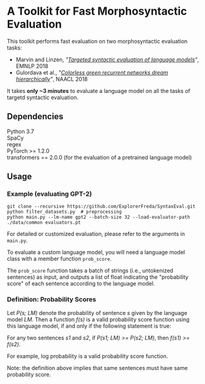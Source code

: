 # A Toolkit for Fast Morphosyntactic Evaluation
This toolkit performs fast evaluation on two morphosyntactic evaluation tasks:
- Marvin and Linzen, *"[Targeted syntactic evaluation of language models](https://www.aclweb.org/anthology/D18-1151)"*, EMNLP 2018
- Gulordava et al., *"[Colorless green recurrent networks dream hierarchically](https://www.aclweb.org/anthology/N18-1108.pdf)"*, NAACL 2018

It takes **only ~3 minutes** to evaluate a language model on all the tasks of targetd syntactic evaluation.

## Dependencies
Python 3.7 <br>
SpaCy <br>
regex <br>
PyTorch >= 1.2.0 <br>
transformers == 2.0.0 (for the evaluation of a pretrained language model) <br>

## Usage

### Example (evaluating GPT-2)
```
git clone --recursive https://github.com/ExplorerFreda/SyntaxEval.git
python filter_datasets.py  # preprocessing
python main.py --lm-name gpt2 --batch-size 32 --load-evaluator-path ./data/common evaluators.pt
```

For detailed or customized evaluation, please refer to the arguments in `main.py`. 

To evaluate a custom language model, you will need a language model class with a member function `prob_score`.

The `prob_score` function takes a batch of strings (i.e., untokenized sentences) as input, and outputs a list of float indicating the "probability score" of each sentence according to the language model. 

### Definition: Probability Scores
Let *P(s; LM)* denote the probability of sentence *s* given by the language model *LM*. Then a function *f(s)* is a valid probability score function using this language model, if and only if the following statement is true:

For any two sentences *s1* and *s2*, if *P(s1; LM) >= P(s2; LM)*, then *f(s1) >= f(s2)*. 

For example, log probability is a valid probability score function. 

Note: the definition above implies that same sentences must have same probability score. 



